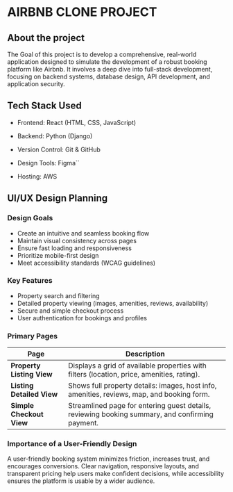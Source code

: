 # AIRBNB CLONE PROJECT

## About the project
The Goal of this project is to develop a comprehensive, real-world application designed to simulate the development of a robust booking platform like Airbnb. It involves a deep dive into full-stack development, focusing on backend systems, database design, API development, and application security.



## Tech Stack Used
+ Frontend: React (HTML, CSS, JavaScript)

+ Backend: Python (Django)

+ Version Control: Git & GitHub

+ Design Tools: Figma``

+ Hosting: AWS

## UI/UX Design Planning

### Design Goals
- Create an intuitive and seamless booking flow  
- Maintain visual consistency across pages  
- Ensure fast loading and responsiveness  
- Prioritize mobile-first design  
- Meet accessibility standards (WCAG guidelines)  

### Key Features
- Property search and filtering  
- Detailed property viewing (images, amenities, reviews, availability)  
- Secure and simple checkout process  
- User authentication for bookings and profiles  

### Primary Pages

| Page | Description |
|------|-------------|
| **Property Listing View** | Displays a grid of available properties with filters (location, price, amenities, rating). |
| **Listing Detailed View** | Shows full property details: images, host info, amenities, reviews, map, and booking form. |
| **Simple Checkout View** | Streamlined page for entering guest details, reviewing booking summary, and confirming payment. |

### Importance of a User-Friendly Design
A user-friendly booking system minimizes friction, increases trust, and encourages conversions. Clear navigation, responsive layouts, and transparent pricing help users make confident decisions, while accessibility ensures the platform is usable by a wider audience.
